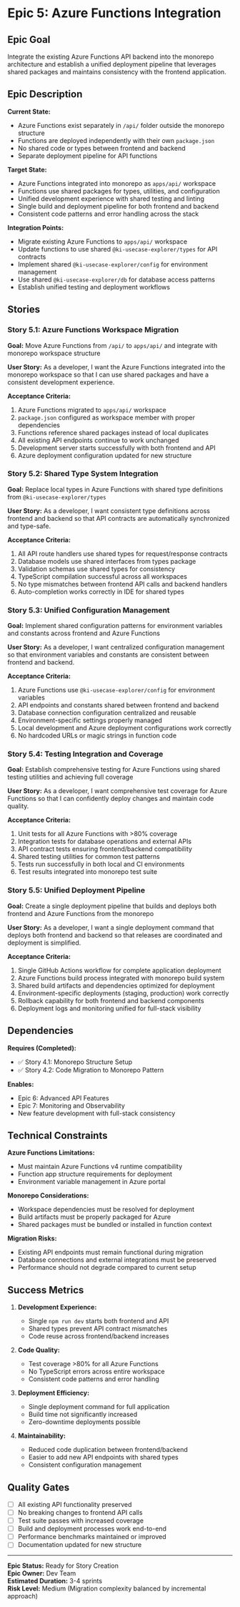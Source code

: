 # Epic 5: Azure Functions Integration

## Epic Goal
Integrate the existing Azure Functions API backend into the monorepo architecture and establish a unified deployment pipeline that leverages shared packages and maintains consistency with the frontend application.

## Epic Description

**Current State:**
- Azure Functions exist separately in `/api/` folder outside the monorepo structure
- Functions are deployed independently with their own `package.json`
- No shared code or types between frontend and backend
- Separate deployment pipeline for API functions

**Target State:**
- Azure Functions integrated into monorepo as `apps/api/` workspace
- Functions use shared packages for types, utilities, and configuration
- Unified development experience with shared testing and linting
- Single build and deployment pipeline for both frontend and backend
- Consistent code patterns and error handling across the stack

**Integration Points:**
- Migrate existing Azure Functions to `apps/api/` workspace
- Update functions to use shared `@ki-usecase-explorer/types` for API contracts
- Implement shared `@ki-usecase-explorer/config` for environment management
- Use shared `@ki-usecase-explorer/db` for database access patterns
- Establish unified testing and deployment workflows

## Stories

### Story 5.1: Azure Functions Workspace Migration
**Goal:** Move Azure Functions from `/api/` to `apps/api/` and integrate with monorepo workspace structure

**User Story:**
As a developer, I want the Azure Functions integrated into the monorepo workspace so that I can use shared packages and have a consistent development experience.

**Acceptance Criteria:**
1. Azure Functions migrated to `apps/api/` workspace
2. `package.json` configured as workspace member with proper dependencies
3. Functions reference shared packages instead of local duplicates
4. All existing API endpoints continue to work unchanged
5. Development server starts successfully with both frontend and API
6. Azure deployment configuration updated for new structure

### Story 5.2: Shared Type System Integration
**Goal:** Replace local types in Azure Functions with shared type definitions from `@ki-usecase-explorer/types`

**User Story:**
As a developer, I want consistent type definitions across frontend and backend so that API contracts are automatically synchronized and type-safe.

**Acceptance Criteria:**
1. All API route handlers use shared types for request/response contracts
2. Database models use shared interfaces from types package
3. Validation schemas use shared types for consistency
4. TypeScript compilation successful across all workspaces
5. No type mismatches between frontend API calls and backend handlers
6. Auto-completion works correctly in IDE for shared types

### Story 5.3: Unified Configuration Management
**Goal:** Implement shared configuration patterns for environment variables and constants across frontend and Azure Functions

**User Story:**
As a developer, I want centralized configuration management so that environment variables and constants are consistent between frontend and backend.

**Acceptance Criteria:**
1. Azure Functions use `@ki-usecase-explorer/config` for environment variables
2. API endpoints and constants shared between frontend and backend
3. Database connection configuration centralized and reusable
4. Environment-specific settings properly managed
5. Local development and Azure deployment configurations work correctly
6. No hardcoded URLs or magic strings in function code

### Story 5.4: Testing Integration and Coverage
**Goal:** Establish comprehensive testing for Azure Functions using shared testing utilities and achieving full coverage

**User Story:**
As a developer, I want comprehensive test coverage for Azure Functions so that I can confidently deploy changes and maintain code quality.

**Acceptance Criteria:**
1. Unit tests for all Azure Functions with >80% coverage
2. Integration tests for database operations and external APIs
3. API contract tests ensuring frontend/backend compatibility
4. Shared testing utilities for common test patterns
5. Tests run successfully in both local and CI environments
6. Test results integrated into monorepo test suite

### Story 5.5: Unified Deployment Pipeline
**Goal:** Create a single deployment pipeline that builds and deploys both frontend and Azure Functions from the monorepo

**User Story:**
As a developer, I want a single deployment command that deploys both frontend and backend so that releases are coordinated and deployment is simplified.

**Acceptance Criteria:**
1. Single GitHub Actions workflow for complete application deployment
2. Azure Functions build process integrated with monorepo build system
3. Shared build artifacts and dependencies optimized for deployment
4. Environment-specific deployments (staging, production) work correctly
5. Rollback capability for both frontend and backend components
6. Deployment logs and monitoring unified for full-stack visibility

## Dependencies

**Requires (Completed):**
- ✅ Story 4.1: Monorepo Structure Setup
- ✅ Story 4.2: Code Migration to Monorepo Pattern

**Enables:**
- Epic 6: Advanced API Features
- Epic 7: Monitoring and Observability
- New feature development with full-stack consistency

## Technical Constraints

**Azure Functions Limitations:**
- Must maintain Azure Functions v4 runtime compatibility
- Function app structure requirements for deployment
- Environment variable management in Azure portal

**Monorepo Considerations:**
- Workspace dependencies must be resolved for deployment
- Build artifacts must be properly packaged for Azure
- Shared packages must be bundled or installed in function context

**Migration Risks:**
- Existing API endpoints must remain functional during migration
- Database connections and external integrations must be preserved
- Performance should not degrade compared to current setup

## Success Metrics

1. **Development Experience:**
   - Single `npm run dev` starts both frontend and API
   - Shared types prevent API contract mismatches
   - Code reuse across frontend/backend increases

2. **Code Quality:**
   - Test coverage >80% for all Azure Functions
   - No TypeScript errors across entire workspace
   - Consistent code patterns and error handling

3. **Deployment Efficiency:**
   - Single deployment command for full application
   - Build time not significantly increased
   - Zero-downtime deployments possible

4. **Maintainability:**
   - Reduced code duplication between frontend/backend
   - Easier to add new API endpoints with shared types
   - Consistent configuration management

## Quality Gates

- [ ] All existing API functionality preserved
- [ ] No breaking changes to frontend API calls
- [ ] Test suite passes with increased coverage
- [ ] Build and deployment processes work end-to-end
- [ ] Performance benchmarks maintained or improved
- [ ] Documentation updated for new structure

---

**Epic Status:** Ready for Story Creation  
**Epic Owner:** Dev Team  
**Estimated Duration:** 3-4 sprints  
**Risk Level:** Medium (Migration complexity balanced by incremental approach)

